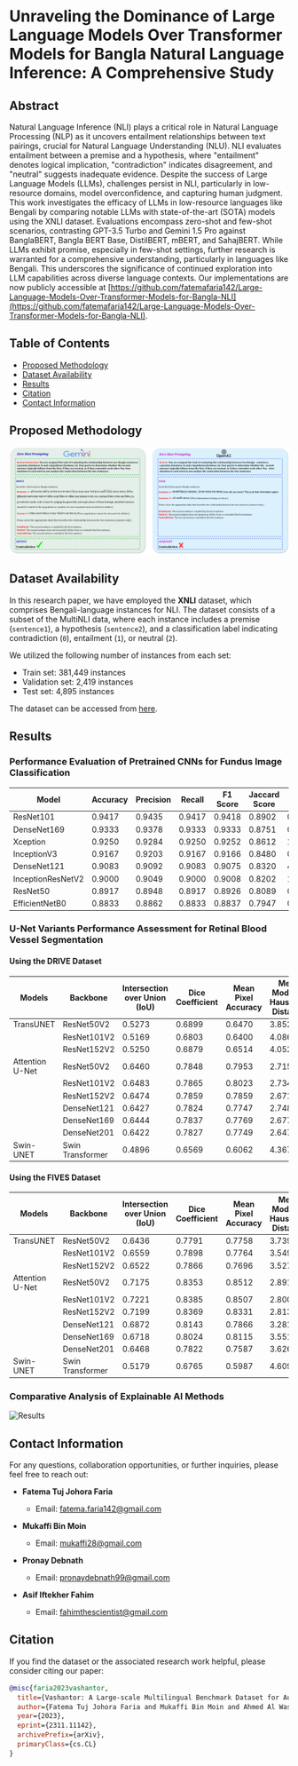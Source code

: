 # Unraveling the Dominance of Large Language Models Over Transformer Models  for Bangla Natural Language Inference: A Comprehensive Study

## Abstract
Natural Language Inference (NLI) plays a critical role in Natural Language Processing (NLP) as it uncovers entailment relationships between text pairings, crucial for Natural Language Understanding (NLU). NLI evaluates entailment between a premise and a hypothesis, where "entailment" denotes logical implication, "contradiction" indicates disagreement, and "neutral" suggests inadequate evidence. Despite the success of Large Language Models (LLMs), challenges persist in NLI, particularly in low-resource domains, model overconfidence, and capturing human judgment. This work investigates the efficacy of LLMs in low-resource languages like Bengali by comparing notable LLMs with state-of-the-art (SOTA) models using the XNLI dataset. Evaluations encompass zero-shot and few-shot scenarios, contrasting GPT-3.5 Turbo and Gemini 1.5 Pro against BanglaBERT, Bangla BERT Base, DistilBERT, mBERT, and SahajBERT. While LLMs exhibit promise, especially in few-shot settings, further research is warranted for a comprehensive understanding, particularly in languages like Bengali. This underscores the significance of continued exploration into LLM capabilities across diverse language contexts. Our implementations are now publicly accessible at [https://github.com/fatemafaria142/Large-Language-Models-Over-Transformer-Models-for-Bangla-NLI](https://github.com/fatemafaria142/Large-Language-Models-Over-Transformer-Models-for-Bangla-NLI).


## Table of Contents
- [Proposed Methodology](#experimental-methodology)
- [Dataset Availability](#dataset-availability)
- [Results](#results)
- [Citation](#citation)
- [Contact Information](#contact-information)

## Proposed Methodology
![Methodology](NLI_with_page-0001.jpg)

    
## Dataset Availability

In this research paper, we have employed the **XNLI** dataset, which comprises Bengali-language instances for NLI. The dataset consists of a subset of the MultiNLI data, where each instance includes a premise (`sentence1`), a hypothesis (`sentence2`), and a classification label indicating contradiction (`0`), entailment (`1`), or neutral (`2`). 

We utilized the following number of instances from each set:
- Train set: 381,449 instances
- Validation set: 2,419 instances
- Test set: 4,895 instances

The dataset can be accessed from [here](https://huggingface.co/datasets/csebuetnlp/xnli_bn).



## Results
### Performance Evaluation of Pretrained CNNs for Fundus Image Classification

| Model             | Accuracy | Precision | Recall  | F1 Score | Jaccard Score | Log Loss |
|-------------------|----------|-----------|---------|----------|---------------|----------|
| ResNet101         | 0.9417   | 0.9435    | 0.9417  | 0.9418   | 0.8902        | 0.2254   |
| DenseNet169       | 0.9333   | 0.9378    | 0.9333  | 0.9333   | 0.8751        | 0.9080   |
| Xception          | 0.9250   | 0.9284    | 0.9250  | 0.9252   | 0.8612        | 1.3931   |
| InceptionV3       | 0.9167   | 0.9203    | 0.9167  | 0.9166   | 0.8480        | 0.8012   |
| DenseNet121       | 0.9083   | 0.9092    | 0.9083  | 0.9075   | 0.8320        | 4.5509   |
| InceptionResNetV2 | 0.9000   | 0.9049    | 0.9000  | 0.9008   | 0.8202        | 12.0282  |
| ResNet50          | 0.8917   | 0.8948    | 0.8917  | 0.8926   | 0.8089        | 0.4883   |
| EfficientNetB0    | 0.8833   | 0.8862    | 0.8833  | 0.8837   | 0.7947        | 0.6697   |



### U-Net Variants Performance Assessment for Retinal Blood Vessel Segmentation

#### Using the DRIVE Dataset 

| Models          | Backbone           | Intersection over Union (IoU) | Dice Coefficient | Mean Pixel Accuracy | Mean Modified Hausdorff Distance | Mean Surface Dice Overlap |
|-----------------|--------------------|--------------------------------|------------------|---------------------|----------------------------------|---------------------------|
| TransUNET       | ResNet50V2         | 0.5273                         | 0.6899           | 0.6470              | 3.852                            | 0.0151                    |
|                 | ResNet101V2        | 0.5169                         | 0.6803           | 0.6400              | 4.0864                           | 0.0188                    |
|                 | ResNet152V2        | 0.5250                         | 0.6879           | 0.6514              | 4.052                            | 0.0167                    |
| Attention U-Net | ResNet50V2         | 0.6460                         | 0.7848           | 0.7953              | 2.7150                           | 0.0070                    |
|                 | ResNet101V2        | 0.6483                         | 0.7865           | 0.8023              | 2.7341                           | 0.0054                    |
|                 | ResNet152V2        | 0.6474                         | 0.7859           | 0.7859              | 2.6718                           | 0.0069                    |
|                 | DenseNet121        | 0.6427                         | 0.7824           | 0.7747              | 2.7484                           | 0.0090                    |
|                 | DenseNet169        | 0.6444                         | 0.7837           | 0.7769              | 2.6776                           | 0.0072                    |
|                 | DenseNet201        | 0.6422                         | 0.7827           | 0.7749              | 2.6475                           | 0.0074                    |
| Swin-UNET       | Swin Transformer   | 0.4896                         | 0.6569           | 0.6062              | 4.3675                           | 0.0178                    |

#### Using the FIVES Dataset 

| Models          | Backbone           | Intersection over Union (IoU) | Dice Coefficient | Mean Pixel Accuracy | Mean Modified Hausdorff Distance | Mean Surface Dice Overlap |
|-----------------|--------------------|--------------------------------|------------------|---------------------|----------------------------------|---------------------------|
| TransUNET       | ResNet50V2         | 0.6436                         | 0.7791           | 0.7758              | 3.7392                           | 0.0312                    |
|                 | ResNet101V2        | 0.6559                         | 0.7898           | 0.7764              | 3.5491                           | 0.0285                    |
|                 | ResNet152V2        | 0.6522                         | 0.7866           | 0.7696              | 3.5278                           | 0.0319                    |
| Attention U-Net | ResNet50V2         | 0.7175                         | 0.8353           | 0.8512              | 2.8913                           | 0.0201                    |
|                 | ResNet101V2        | 0.7221                         | 0.8385           | 0.8507              | 2.8009                           | 0.0223                    |
|                 | ResNet152V2        | 0.7199                         | 0.8369           | 0.8331              | 2.8134                           | 0.0378                    |
|                 | DenseNet121        | 0.6872                         | 0.8143           | 0.7866              | 3.2814                           | 0.0591                    |
|                 | DenseNet169        | 0.6718                         | 0.8024           | 0.8115              | 3.5513                           | 0.0235                    |
|                 | DenseNet201        | 0.6468                         | 0.7822           | 0.7587              | 3.6267                           | 0.0293                    |
| Swin-UNET       | Swin Transformer   | 0.5179                         | 0.6765           | 0.5987              | 4.6090                           | 0.0891                    |

### Comparative Analysis of Explainable AI Methods
![Results](Retina_Fundus_XAI.jpeg)


## Contact Information

For any questions, collaboration opportunities, or further inquiries, please feel free to reach out:

- **Fatema Tuj Johora Faria**
  - Email: [fatema.faria142@gmail.com](mailto:fatema.faria142@gmail.com)

- **Mukaffi Bin Moin**
  - Email: [mukaffi28@gmail.com](mailto:mukaffi28@gmail.com)

- **Pronay Debnath**
  - Email: [pronaydebnath99@gmail.com](mailto:pronaydebnath99@gmail.com)
- **Asif Iftekher Fahim**
  - Email: [fahimthescientist@gmail.com](mailto:fahimthescientist@gmail.com)
    
## Citation

If you find the dataset or the associated research work helpful, please consider citing our paper:

```bibtex
@misc{faria2023vashantor,
  title={Vashantor: A Large-scale Multilingual Benchmark Dataset for Automated Translation of Bangla Regional Dialects to Bangla Language},
  author={Fatema Tuj Johora Faria and Mukaffi Bin Moin and Ahmed Al Wase and Mehidi Ahmmed and Md. Rabius Sani and Tashreef Muhammad},
  year={2023},
  eprint={2311.11142},
  archivePrefix={arXiv},
  primaryClass={cs.CL}
}


